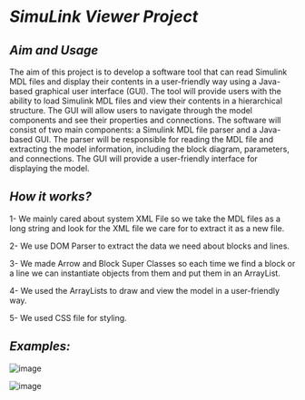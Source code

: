 # _SimuLink Viewer Project_
## _Aim and Usage_
The aim of this project is to develop a software tool that can read Simulink MDL files and display their contents in a user-friendly way using a Java-based graphical user interface (GUI). The tool will provide users with the ability to load Simulink MDL files and view their contents in a hierarchical structure. The GUI will allow users to navigate through the model components and see their properties and connections. The software will consist of two main components: a Simulink MDL file parser and a Java-based GUI. The parser will be responsible for reading the MDL file and extracting the model information, including the block diagram, parameters, and connections. The GUI will provide a user-friendly interface for displaying the model.

## _How it works?_
1- We mainly cared about system XML File so we take the MDL files as a long string and look for the XML file we care for to extract it as a new file.

2- We use DOM Parser to extract the data we need about blocks and lines.

3- We made Arrow and Block Super Classes so each time we find a block or a line we can instantiate objects from them and put them in an ArrayList.

4- We used the ArrayLists to draw and view the model in a user-friendly way.

5- We used CSS file for styling.




## _Examples:_
![image](https://github.com/ElecSpartan/AdvProg_SimuLink_Viewer_Project/assets/112751175/88ff54c6-6c29-4f74-9c12-94748f418588)

![image](https://github.com/ElecSpartan/AdvProg_SimuLink_Viewer_Project/assets/112751175/295ca66d-aa1a-415c-bcdb-200046976609)
